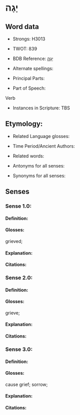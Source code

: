 # יָגָה

<!-- Status: S2="NeedsEdits" -->
<!-- Lexica used for edits:   -->

## Word data

* Strongs: H3013

* TWOT: 839

* BDB Reference: [יָגָה](rc://en/bdb/dict/j.al.aa)

* Alternate spellings:

* Principal Parts:

* Part of Speech:

Verb

* Instances in Scripture: TBS

## Etymology:

* Related Language glosses:

* Time Period/Ancient Authors:

* Related words:

* Antonyms for all senses:

* Synonyms for all senses:

## Senses

### Sense 1.0:

#### Definition:

#### Glosses:

grieved; 

#### Explanation:

#### Citations:



### Sense 2.0:

#### Definition:

#### Glosses:

grieve; 

#### Explanation:

#### Citations:



### Sense 3.0:

#### Definition:

#### Glosses:

cause grief; sorrow; 

#### Explanation:

#### Citations:



